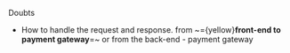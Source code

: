 

Doubts
- How to handle the request and response. from ~={yellow}**front-end to payment gateway**=~ or from the back-end - payment gateway